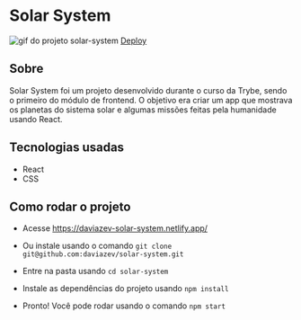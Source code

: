 # Solar System 

![gif do projeto solar-system](solar-system.gif)
[Deploy](https://daviazev-solar-system.netlify.app/)

## Sobre

Solar System foi um projeto desenvolvido durante o curso da Trybe, sendo o primeiro do módulo de frontend. O objetivo era criar um app que mostrava os planetas do sistema solar e algumas missões feitas pela humanidade usando React. 

## Tecnologias usadas

- React
- CSS


## Como rodar o projeto

- Acesse https://daviazev-solar-system.netlify.app/

- Ou instale usando o comando `git clone git@github.com:daviazev/solar-system.git`

- Entre na pasta usando `cd solar-system`

- Instale as dependências do projeto usando `npm install`

- Pronto! Você pode rodar usando o comando `npm start`
